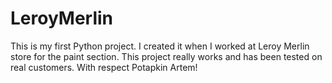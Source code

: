 # LeroyMerlin
This is my first Python project.
I created it when I worked at Leroy Merlin store for the paint section.
This project really works and has been tested on real customers.
With respect Potapkin Artem!

